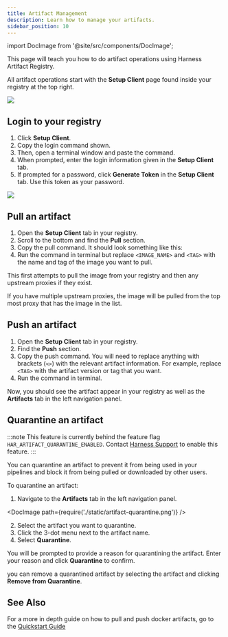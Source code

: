 ```yaml
---
title: Artifact Management
description: Learn how to manage your artifacts.
sidebar_position: 10
---
```


import DocImage from '@site/src/components/DocImage';

This page will teach you how to do artifact operations using Harness Artifact Registry. 

All artifact operations start with the **Setup Client** page found inside your registry at the top right. 

![](./static/setup-client.png)

## Login to your registry

1. Click **Setup Client**.
2. Copy the login command shown.
3. Then, open a terminal window and paste the command.
4. When prompted, enter the login information given in the **Setup Client** tab.
5. If prompted for a password, click **Generate Token** in the **Setup Client** tab. Use this token as your password.

![](./static/generate-token.png)

## Pull an artifact

1. Open the **Setup Client** tab in your registry.
2. Scroll to the bottom and find the **Pull** section.
3. Copy the pull command. It should look something like this: 
4. Run the command in terminal but replace `<IMAGE_NAME>` and `<TAG>` with the name and tag of the image you want to pull.

This first attempts to pull the image from your registry and then any upstream proxies if they exist. 

If you have multiple upstream proxies, the image will be pulled from the top most proxy that has the image in the list. 

## Push an artifact

1. Open the **Setup Client** tab in your registry.
2. Find the **Push** section.
3. Copy the push command. You will need to replace anything with brackets (`<>`) with the relevant artifact information. For example, replace `<TAG>` with the artifact version or tag that you want.
4. Run the command in terminal.

Now, you should see the artifact appear in your registry as well as the **Artifacts** tab in the left navigation panel.



## Quarantine an artifact


:::note
This feature is currently behind the feature flag `HAR_ARTIFACT_QUARANTINE_ENABLED`. Contact [Harness Support](mailto:support@harness.io) to enable this feature.
:::

You can quarantine an artifact to prevent it from being used in your pipelines and block it from being pulled or downloaded by other users.

To quarantine an artifact:

1. Navigate to the **Artifacts** tab in the left navigation panel.

<DocImage path={require('./static/artifact-quarantine.png')} />

2. Select the artifact you want to quarantine.
3. Click the 3-dot menu next to the artifact name.
4. Select **Quarantine**.

You will be prompted to provide a reason for quarantining the artifact. Enter your reason and click **Quarantine** to confirm.

you can remove a quarantined artifact by selecting the artifact and clicking **Remove from Quarantine**.

## See Also

For a more in depth guide on how to pull and push docker artifacts, go to the [Quickstart Guide](/docs/artifact-registry/get-started/quickstart)
